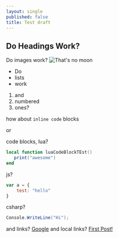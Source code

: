 ```yaml
---
layout: single
published: false
title: Test draft
---
```

## Do Headings Work?

Do images work?
![That's no moon]({{site.baseurl}}/assets/images/pia21387.jpg)

  * Do 
  * lists
  * work
  
  1. and 
  2. numbered
  3. ones?

how about `inline code` blocks

or 

code blocks, lua?

```lua
local function luaCodeBlockTEst() 
   print("awesome")
end
```

js?

```js
var a = {
	test: "hello"
}
```

csharp?

```csharp
Console.WriteLine("Hi");
```

and links? [Google](http://www.google.com.au "To Google!")
and local links? [First Post!](/first-post/)